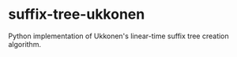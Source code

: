 # suffix-tree-ukkonen
Python implementation of Ukkonen's linear-time suffix tree creation algorithm.
